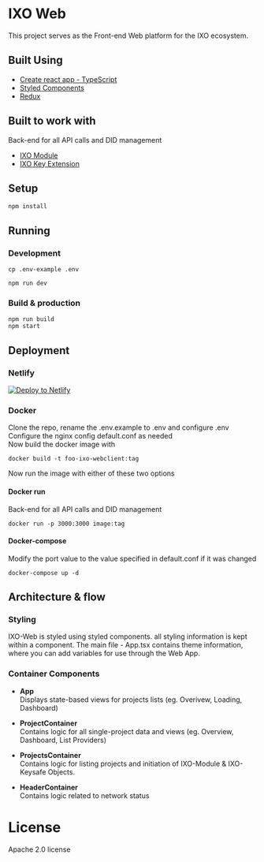 # IXO Web 
This project serves as the Front-end Web platform for the IXO ecosystem.
## Built Using 

- [Create react app - TypeScript](https://github.com/wmonk/create-react-app-typescript)  
- [Styled Components](https://www.styled-components.com)  
- [Redux](https://redux.js.org)  

## Built to work with
Back-end for all API calls and DID management

- [IXO Module](https://github.com/ixofoundation/ixo-apimodule)  
- [IXO Key Extension](https://github.com/ixofoundation/ixo-keysafe)  
## Setup

```shell
npm install
```

##	Running

###	Development
```shell
cp .env-example .env
```

```shell
npm run dev
```

### Build & production
```shell
npm run build
npm start
```

## Deployment

### Netlify
[![Deploy to Netlify](https://www.netlify.com/img/deploy/button.svg)](https://app.netlify.com/start/deploy?repository=https://github.com/ixofoundation/ixo-webclient)
 
### Docker
Clone the repo, rename the .env.example to .env and configure .env  
Configure the nginx config default.conf as needed  
Now build the docker image with  
```shell
docker build -t foo-ixo-webclient:tag
```
Now run the image with either of these two options
#### Docker run
Back-end for all API calls and DID management
```shell
docker run -p 3000:3000 image:tag
```

#### Docker-compose
Modify the port value to the value specified in default.conf if it was changed
```shell
docker-compose up -d
```

## Architecture & flow


### Styling
IXO-Web is styled using styled components. all styling information is kept within a component. The main file - App.tsx contains theme information, where you can add variables for use through the Web App.

### Container Components


- **App**  
	Displays state-based views for projects lists (eg. Overivew, Loading, Dashboard)

- **ProjectContainer**  
	Contains logic for all single-project data and views (eg. Overview, Dashboard, List Providers)
 
- **ProjectsContainer**  
	Contains logic for listing projects and initiation of IXO-Module & IXO-Keysafe Objects.

- **HeaderContainer**  
	Contains logic related to network status

    
# License

Apache 2.0 license
